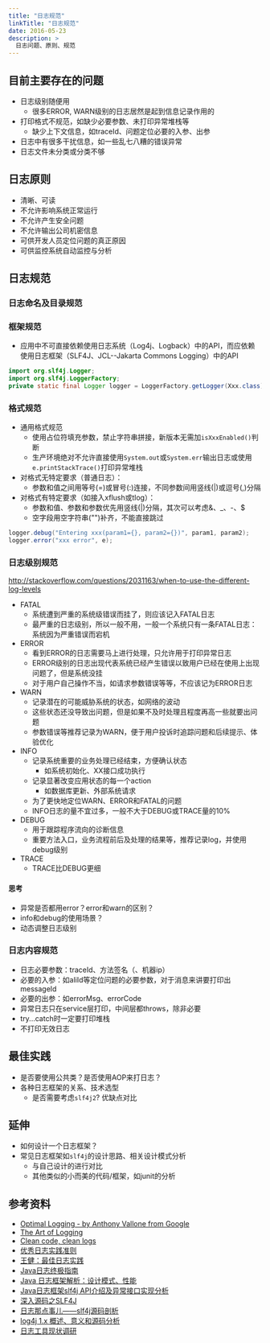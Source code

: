 ```yaml
---
title: "日志规范"
linkTitle: "日志规范"
date: 2016-05-23
description: >
  日志问题、原则、规范
---
```


## 目前主要存在的问题
+ 日志级别随便用
    - 很多ERROR, WARN级别的日志居然是起到信息记录作用的
+ 打印格式不规范，如缺少必要参数、未打印异常堆栈等
	- 缺少上下文信息，如traceId、问题定位必要的入参、出参
+ 日志中有很多干扰信息，如一些乱七八糟的错误异常
+ 日志文件未分类或分类不够

## 日志原则

* 清晰、可读
* 不允许影响系统正常运行
* 不允许产生安全问题
* 不允许输出公司机密信息
* 可供开发人员定位问题的真正原因
* 可供监控系统自动监控与分析

## 日志规范

### 日志命名及目录规范

### 框架规范
+ 应用中不可直接依赖使用日志系统（Log4j、Logback）中的API，而应依赖使用日志框架（SLF4J、JCL--Jakarta Commons Logging）中的API

```java
import org.slf4j.Logger;
import org.slf4j.LoggerFactory;
private static final Logger logger = LoggerFactory.getLogger(Xxx.class);
```

### 格式规范
+ 通用格式规范
	+ 使用占位符填充参数，禁止字符串拼接，新版本无需加`isXxxEnabled()`判断
	+ 生产环境绝对不允许直接使用`System.out`或`System.err`输出日志或使用`e.printStackTrace()`打印异常堆栈
+ 对格式无特定要求（普通日志）：
	- 参数和值之间用等号(=)或冒号(:)连接，不同参数间用竖线(|)或逗号(,)分隔
+ 对格式有特定要求（如接入xflush或tlog）：
	- 参数和值、参数和参数优先用竖线(|)分隔，其次可以考虑&、_、-、$
	- 空字段用空字符串("")补齐，不能直接跳过

```java
logger.debug("Entering xxx(param1={}, param2={})", param1, param2);
logger.error("xxx error", e);
```

### 日志级别规范

<http://stackoverflow.com/questions/2031163/when-to-use-the-different-log-levels>

+ FATAL
    - 系统遭到严重的系统级错误而挂了，则应该记入FATAL日志
    - 最严重的日志级别，所以一般不用，一般一个系统只有一条FATAL日志：系统因为严重错误而宕机
+ ERROR
    - 看到ERROR的日志需要马上进行处理，只允许用于打印异常日志
    - ERROR级别的日志出现代表系统已经产生错误以致用户已经在使用上出现问题了，但是系统没挂
    - 对于用户自己操作不当，如请求参数错误等等，不应该记为ERROR日志
+ WARN
    - 记录潜在的可能威胁系统的状态，如网络的波动
    - 这些状态还没导致出问题，但是如果不及时处理且程度再高一些就要出问题
    - 参数错误等推荐记录为WARN，便于用户投诉时追踪问题和后续提示、体验优化
+ INFO
    - 记录系统重要的业务处理已经结束，方便确认状态
        - 如系统初始化、XX接口成功执行
    - 记录显著改变应用状态的每一个action
    	- 如数据库更新、外部系统请求
    - 为了更快地定位WARN、ERROR和FATAL的问题
    - INFO日志的量不宜过多，一般不大于DEBUG或TRACE量的10%
+ DEBUG
    - 用于跟踪程序流向的诊断信息
    - 重要方法入口，业务流程前后及处理的结果等，推荐记录log，并使用debug级别
+ TRACE
    - TRACE比DEBUG更细

#### 思考

* 异常是否都用error？error和warn的区别？
* info和debug的使用场景？
* 动态调整日志级别

### 日志内容规范

* 日志必要参数：traceId、方法签名（、机器ip）
* 必要的入参：如aliId等定位问题的必要参数，对于消息来讲要打印出messageId
* 必要的出参：如errorMsg、errorCode
* 异常日志只在service层打印，中间层都throws，除非必要
* try...catch时一定要打印堆栈
* 不打印无效日志

## 最佳实践

* 是否要使用公共类？是否使用AOP来打日志？
*   各种日志框架的关系、技术选型
    *   是否需要考虑`slf4j2`? 优缺点对比

## 延伸

*   如何设计一个日志框架？
*   常见日志框架如`slf4j`的设计思路、相关设计模式分析
	* 与自己设计的进行对比
    * 其他类似的小而美的代码/框架，如junit的分析

## 参考资料

*   [Optimal Logging - by Anthony Vallone from Google](https://testing.googleblog.com/2013/06/optimal-logging.html)
*   [The Art of Logging](https://www.codeproject.com/Articles/42354/The-Art-of-Logging)
*   [Clean code, clean logs](http://www.nurkiewicz.com/2010/05/clean-code-clean-logs-use-appropriate.html)
*   [优秀日志实践准则](http://tech.lede.com/2017/06/30/rd/server/loggingHabit/)
*   [王健：最佳日志实践](http://blog.jobbole.com/56574/)
*   [Java日志终极指南](http://www.importnew.com/16331.html)
*   [Java 日志框架解析：设计模式、性能](http://www.jianshu.com/p/9916de96cb99)
*   [Java日志框架slf4j API介绍及异常接口实现分析](https://ketao1989.github.io/2014/05/02/Java-slf4j-Introduce/)
*   [深入源码之SLF4J](http://www.blogjava.net/DLevin/archive/2012/11/08/390991.html)
*   [日志那点事儿——slf4j源码剖析](http://www.cnblogs.com/xing901022/p/4149524.html)
*   [log4j 1.x 概述、意义和源码分析](http://blog.leanote.com/post/stackess/log4j-1.x-%E6%A6%82%E8%BF%B0%E3%80%81%E6%84%8F%E4%B9%89%E5%92%8C%E6%BA%90%E7%A0%81%E5%88%86%E6%9E%90)
*   [日志工具现状调研](http://tech.lede.com/2017/02/06/rd/server/log4jSearch/) 